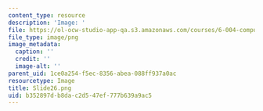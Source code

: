 ```yaml
---
content_type: resource
description: 'Image: '
file: https://ol-ocw-studio-app-qa.s3.amazonaws.com/courses/6-004-computation-structures-spring-2017/b352897db8dac2d547ef777b639a9ac5_Slide26.png
file_type: image/png
image_metadata:
  caption: ''
  credit: ''
  image-alt: ''
parent_uid: 1ce0a254-f5ec-8356-abea-088ff937a0ac
resourcetype: Image
title: Slide26.png
uid: b352897d-b8da-c2d5-47ef-777b639a9ac5
---
```

